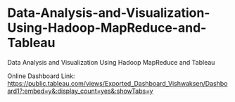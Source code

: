 # Data-Analysis-and-Visualization-Using-Hadoop-MapReduce-and-Tableau
Data Analysis and Visualization Using Hadoop MapReduce and Tableau

Online Dashboard Link:
https://public.tableau.com/views/Exported_Dashboard_Vishwaksen/Dashboard1?:embed=y&:display_count=yes&:showTabs=y